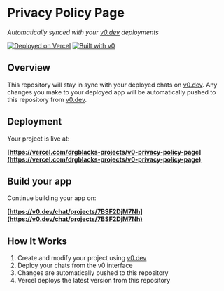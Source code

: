# Privacy Policy Page

*Automatically synced with your [v0.dev](https://v0.dev) deployments*

[![Deployed on Vercel](https://img.shields.io/badge/Deployed%20on-Vercel-black?style=for-the-badge&logo=vercel)](https://vercel.com/drgblacks-projects/v0-privacy-policy-page)
[![Built with v0](https://img.shields.io/badge/Built%20with-v0.dev-black?style=for-the-badge)](https://v0.dev/chat/projects/7BSF2DjM7Nh)

## Overview

This repository will stay in sync with your deployed chats on [v0.dev](https://v0.dev).
Any changes you make to your deployed app will be automatically pushed to this repository from [v0.dev](https://v0.dev).

## Deployment

Your project is live at:

**[https://vercel.com/drgblacks-projects/v0-privacy-policy-page](https://vercel.com/drgblacks-projects/v0-privacy-policy-page)**

## Build your app

Continue building your app on:

**[https://v0.dev/chat/projects/7BSF2DjM7Nh](https://v0.dev/chat/projects/7BSF2DjM7Nh)**

## How It Works

1. Create and modify your project using [v0.dev](https://v0.dev)
2. Deploy your chats from the v0 interface
3. Changes are automatically pushed to this repository
4. Vercel deploys the latest version from this repository